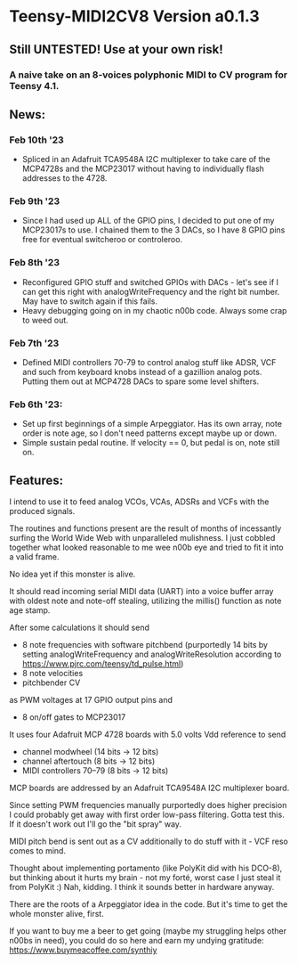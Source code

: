 # Teensy-MIDI2CV8 Version a0.1.3
## Still UNTESTED! Use at your own risk!
### A naive take on an 8-voices polyphonic MIDI to CV program for Teensy 4.1. 

## News:

### Feb 10th '23

- Spliced in an Adafruit TCA9548A I2C multiplexer to take care of the MCP4728s and the MCP23017 without having to individually flash addresses to the 4728.

### Feb 9th '23

- Since I had used up ALL of the GPIO pins, I decided to put one of my MCP23017s to use. I chained them to the 3 DACs, so I have 8 GPIO pins free for eventual switcheroo or controleroo.

### Feb 8th '23

- Reconfigured GPIO stuff and switched GPIOs with DACs - let's see if I can get this right with analogWriteFrequency and the right bit number. May have to switch again if this fails.
- Heavy debugging going on in my chaotic n00b code. Always some crap to weed out.

### Feb 7th '23

- Defined MIDI controllers 70-79 to control analog stuff like ADSR, VCF and such from keyboard knobs instead of a gazillion analog pots. Putting them out at MCP4728 DACs to spare some level shifters.

### Feb 6th '23:

- Set up first beginnings of a simple Arpeggiator. Has its own array, note order is note age, so I don't need patterns except maybe up or down.
- Simple sustain pedal routine. If velocity == 0, but pedal is on, note still on.

## Features:

I intend to use it to feed analog VCOs, VCAs, ADSRs and VCFs with the produced signals.

The routines and functions present are the result of months of incessantly surfing the World Wide Web with unparalleled mulishness. I just cobbled together what looked reasonable to me wee n00b eye and tried to fit it into a valid frame.

No idea yet if this monster is alive.

It should read incoming serial MIDI data (UART) into a voice buffer array with oldest note and note-off stealing, utilizing the millis() function as note age stamp.

After some calculations it should send

- 8 note frequencies with software pitchbend (purportedly 14 bits by setting analogWriteFrequency and analogWriteResolution according to https://www.pjrc.com/teensy/td_pulse.html)
- 8 note velocities 
- pitchbender CV

as PWM voltages at 17 GPIO output pins and

- 8 on/off gates to MCP23017 

It uses four Adafruit MCP 4728 boards with 5.0 volts Vdd reference to send 

- channel modwheel (14 bits -> 12 bits)
- channel aftertouch (8 bits -> 12 bits)
- MIDI controllers 70–79 (8 bits -> 12 bits)

MCP boards are addressed by an Adafruit TCA9548A I2C multiplexer board.

Since setting PWM frequencies manually purportedly does higher precision I could probably get away with first order low-pass filtering. Gotta test this. If it doesn't work out I'll go the "bit spray" way. 

MIDI pitch bend is sent out as a CV additionally to do stuff with it - VCF reso comes to mind.

Thought about implementing portamento (like PolyKit did with his DCO-8), but thinking about it hurts my brain - not my forté, worst case I just steal it from PolyKit :) Nah, kidding. I think it sounds better in hardware anyway.

There are the roots of a Arpeggiator idea in the code. But it's time to get the whole monster alive, first.

If you want to buy me a beer to get going (maybe my struggling helps other n00bs in need), you could do so here and earn my undying gratitude: https://www.buymeacoffee.com/synthiy
